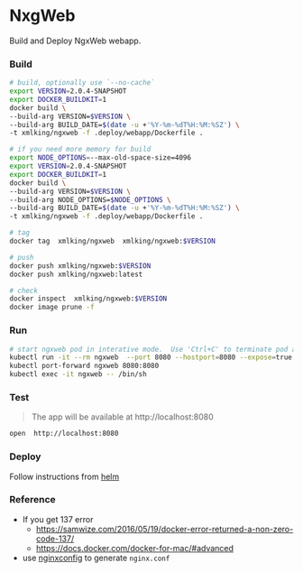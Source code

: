 # NxgWeb

Build and Deploy NgxWeb webapp.

### Build

```bash
# build, optionally use `--no-cache`
export VERSION=2.0.4-SNAPSHOT
export DOCKER_BUILDKIT=1
docker build \
--build-arg VERSION=$VERSION \
--build-arg BUILD_DATE=$(date -u +'%Y-%m-%dT%H:%M:%SZ') \
-t xmlking/ngxweb -f .deploy/webapp/Dockerfile .

# if you need more memory for build
export NODE_OPTIONS=--max-old-space-size=4096
export VERSION=2.0.4-SNAPSHOT
export DOCKER_BUILDKIT=1
docker build \
--build-arg VERSION=$VERSION \
--build-arg NODE_OPTIONS=$NODE_OPTIONS \
--build-arg BUILD_DATE=$(date -u +'%Y-%m-%dT%H:%M:%SZ') \
-t xmlking/ngxweb -f .deploy/webapp/Dockerfile .

# tag
docker tag  xmlking/ngxweb  xmlking/ngxweb:$VERSION

# push
docker push xmlking/ngxweb:$VERSION
docker push xmlking/ngxweb:latest

# check
docker inspect  xmlking/ngxweb:$VERSION
docker image prune -f
```

### Run

```bash
# start ngxweb pod in interative mode.  Use 'Ctrl+C' to terminate pod and delete temp service.
kubectl run -it --rm ngxweb  --port 8080 --hostport=8080 --expose=true --image=xmlking/ngxweb:$VERSION --restart=Never
kubectl port-forward ngxweb 8080:8080
kubectl exec -it ngxweb -- /bin/sh
```

### Test

> The app will be available at http://localhost:8080

```bash
open  http://localhost:8080
```

### Deploy

Follow instructions from [helm](./helm)

### Reference

- If you get 137 error
  - https://samwize.com/2016/05/19/docker-error-returned-a-non-zero-code-137/
  - https://docs.docker.com/docker-for-mac/#advanced
- use [nginxconfig](https://nginxconfig.io/) to generate `nginx.conf`
